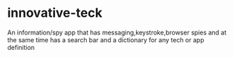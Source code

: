 # innovative-teck
An information/spy app that has messaging,keystroke,browser spies and at the same time has a search bar and a dictionary for any tech or app definition 
